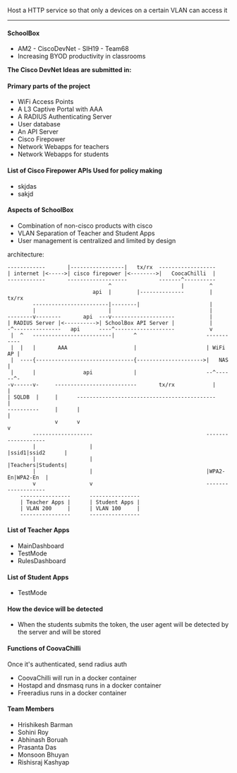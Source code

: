 Host a HTTP service so that only a devices on a certain VLAN can access it

----
#### SchoolBox
- AM2 - CiscoDevNet - SIH19 - Team68
- Increasing BYOD productivity in classrooms

**The Cisco DevNet Ideas are submitted in:**

#### Primary parts of the project
- WiFi Access Points
- A L3 Captive Portal with AAA
- A RADIUS Authenticating Server
- User database
- An API Server
- Cisco Firepower
- Network Webapps for teachers
- Network Webapps for students

#### List of Cisco Firepower APIs Used for policy making
-  skjdas
- sakjd 

#### Aspects of SchoolBox
- Combination of non-cisco products with cisco
- VLAN Separation of Teacher and Student Apps
- User management is centralized and limited by design

architecture:
```
------------       |-----------------|   tx/rx  ------------------
| internet |<----->| cisco firepower |<-------->|   CoocaChilli  |
------------       -------------------          -------^----------
                                ^                      |        ^
                           api  |        |--------------        | tx/rx
        ------------------------|--------|                      |
        |                       |                               |
--------v--------       api  ---v--------------------           |
| RADIUS Server |<---------->| SchoolBox API Server |           |
-^---------------   api      ----^-------------------           v
 |  ^   -------------------------|      ^                      -----------
 |  |   |       AAA                     |                      | WiFi AP |
 |  ----{-------------------------------{--------------------->|   NAS   |
 |      |               api             |                      --^------^-
-v------v-     --------------------------       tx/rx            |      |
| SQLDB  |     |      --------------------------------------------      |
----------     |      |                                                 |
               v      v                                                 v
        -------------------                                    -------------------
        |                 |                                    |ssid1|ssid2      |
        |                 |                                    |Teachers|Students|
        |                 |                                    |WPA2-En|WPA2-En  |
        v                 v                                    -------------------
    ----------------      ----------------
    | Teacher Apps |      | Student Apps |
    | VLAN 200     |      | VLAN 100     |
    ----------------      ----------------
```

#### List of Teacher Apps
- MainDashboard
- TestMode
- RulesDashboard

#### List of Student Apps
- TestMode 

#### How the device will be detected
- When the students submits the token, the user agent will be detected by the server and will be stored


#### Functions of CoovaChilli
Once it's authenticated, send radius auth

- CoovaChilli will run in a docker container
- Hostapd and dnsmasq runs in a docker container
- Freeradius runs in  a docker container


#### Team Members 
- Hrishikesh Barman
- Sohini Roy
- Abhinash Boruah
- Prasanta Das
- Monsoon Bhuyan
- Rishisraj Kashyap

